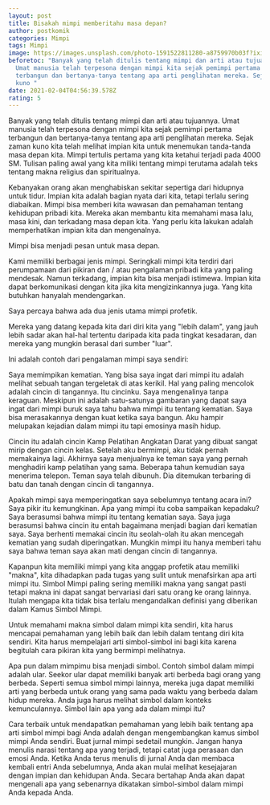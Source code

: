 ```yaml
---
layout: post
title: Bisakah mimpi memberitahu masa depan?
author: postkomik
categories: Mimpi
tags: Mimpi
image: https://images.unsplash.com/photo-1591522811280-a8759970b03f?ixid=MXwxMjA3fDB8MHxwaG90by1wYWdlfHx8fGVufDB8fHw%3D&ixlib=rb-1.2.1&auto=format&fit=crop&w=750&q=80
beforetoc: "Banyak yang telah ditulis tentang mimpi dan arti atau tujuannya.
  Umat ​​manusia telah terpesona dengan mimpi kita sejak pemimpi pertama
  terbangun dan bertanya-tanya tentang apa arti penglihatan mereka. Sejak zaman
  kuno "
date: 2021-02-04T04:56:39.578Z
rating: 5
---
```

Banyak yang telah ditulis tentang mimpi dan arti atau tujuannya. Umat ​​manusia telah terpesona dengan mimpi kita sejak pemimpi pertama terbangun dan bertanya-tanya tentang apa arti penglihatan mereka. Sejak zaman kuno kita telah melihat impian kita untuk menemukan tanda-tanda masa depan kita. Mimpi tertulis pertama yang kita ketahui terjadi pada 4000 SM. Tulisan paling awal yang kita miliki tentang mimpi terutama adalah teks tentang makna religius dan spiritualnya.

Kebanyakan orang akan menghabiskan sekitar sepertiga dari hidupnya untuk tidur. Impian kita adalah bagian nyata dari kita, tetapi terlalu sering diabaikan. Mimpi bisa memberi kita wawasan dan pemahaman tentang kehidupan pribadi kita. Mereka akan membantu kita memahami masa lalu, masa kini, dan terkadang masa depan kita. Yang perlu kita lakukan adalah memperhatikan impian kita dan mengenalnya.

Mimpi bisa menjadi pesan untuk masa depan.

Kami memiliki berbagai jenis mimpi. Seringkali mimpi kita terdiri dari perumpamaan dari pikiran dan / atau pengalaman pribadi kita yang paling mendesak. Namun terkadang, impian kita bisa menjadi istimewa. Impian kita dapat berkomunikasi dengan kita jika kita mengizinkannya juga. Yang kita butuhkan hanyalah mendengarkan.

Saya percaya bahwa ada dua jenis utama mimpi profetik.

Mereka yang datang kepada kita dari diri kita yang "lebih dalam", yang jauh lebih sadar akan hal-hal tertentu daripada kita pada tingkat kesadaran, dan mereka yang mungkin berasal dari sumber "luar".

Ini adalah contoh dari pengalaman mimpi saya sendiri:

Saya memimpikan kematian. Yang bisa saya ingat dari mimpi itu adalah melihat sebuah tangan tergeletak di atas kerikil. Hal yang paling mencolok adalah cincin di tangannya. Itu cincinku. Saya mengenalinya tanpa keraguan. Meskipun ini adalah satu-satunya gambaran yang dapat saya ingat dari mimpi buruk saya tahu bahwa mimpi itu tentang kematian. Saya bisa merasakannya dengan kuat ketika saya bangun. Aku hampir melupakan kejadian dalam mimpi itu tapi emosinya masih hidup.

Cincin itu adalah cincin Kamp Pelatihan Angkatan Darat yang dibuat sangat mirip dengan cincin kelas. Setelah aku bermimpi, aku tidak pernah memakainya lagi. Akhirnya saya menjualnya ke teman saya yang pernah menghadiri kamp pelatihan yang sama. Beberapa tahun kemudian saya menerima telepon. Teman saya telah dibunuh. Dia ditemukan terbaring di batu dan tanah dengan cincin di tangannya.

Apakah mimpi saya memperingatkan saya sebelumnya tentang acara ini? Saya pikir itu kemungkinan. Apa yang mimpi itu coba sampaikan kepadaku? Saya berasumsi bahwa mimpi itu tentang kematian saya. Saya juga berasumsi bahwa cincin itu entah bagaimana menjadi bagian dari kematian saya. Saya berhenti memakai cincin itu seolah-olah itu akan mencegah kematian yang sudah diperingatkan. Mungkin mimpi itu hanya memberi tahu saya bahwa teman saya akan mati dengan cincin di tangannya.

Kapanpun kita memiliki mimpi yang kita anggap profetik atau memiliki "makna", kita dihadapkan pada tugas yang sulit untuk menafsirkan apa arti mimpi itu. Simbol Mimpi paling sering memiliki makna yang sangat pasti tetapi makna ini dapat sangat bervariasi dari satu orang ke orang lainnya. Itulah mengapa kita tidak bisa terlalu mengandalkan definisi yang diberikan dalam Kamus Simbol Mimpi.

Untuk memahami makna simbol dalam mimpi kita sendiri, kita harus mencapai pemahaman yang lebih baik dan lebih dalam tentang diri kita sendiri. Kita harus mempelajari arti simbol-simbol ini bagi kita karena begitulah cara pikiran kita yang bermimpi melihatnya.

Apa pun dalam mimpimu bisa menjadi simbol. Contoh simbol dalam mimpi adalah ular. Seekor ular dapat memiliki banyak arti berbeda bagi orang yang berbeda. Seperti semua simbol mimpi lainnya, mereka juga dapat memiliki arti yang berbeda untuk orang yang sama pada waktu yang berbeda dalam hidup mereka. Anda juga harus melihat simbol dalam konteks kemunculannya. Simbol lain apa yang ada dalam mimpi itu?

Cara terbaik untuk mendapatkan pemahaman yang lebih baik tentang apa arti simbol mimpi bagi Anda adalah dengan mengembangkan kamus simbol mimpi Anda sendiri. Buat jurnal mimpi sedetail mungkin. Jangan hanya menulis narasi tentang apa yang terjadi, tetapi catat juga perasaan dan emosi Anda. Ketika Anda terus menulis di jurnal Anda dan membaca kembali entri Anda sebelumnya, Anda akan mulai melihat kesejajaran dengan impian dan kehidupan Anda. Secara bertahap Anda akan dapat mengenali apa yang sebenarnya dikatakan simbol-simbol dalam mimpi Anda kepada Anda.